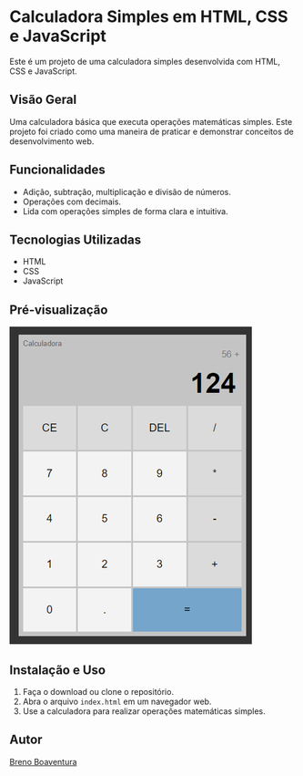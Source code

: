 # Calculadora Simples em HTML, CSS e JavaScript

Este é um projeto de uma calculadora simples desenvolvida com HTML, CSS e JavaScript.

## Visão Geral

Uma calculadora básica que executa operações matemáticas simples. Este projeto foi criado como uma maneira de praticar e demonstrar conceitos de desenvolvimento web.

## Funcionalidades

- Adição, subtração, multiplicação e divisão de números.
- Operações com decimais.
- Lida com operações simples de forma clara e intuitiva.

## Tecnologias Utilizadas

- HTML
- CSS
- JavaScript

## Pré-visualização

![Calculadora](./prints/calc.png)

## Instalação e Uso

1. Faça o download ou clone o repositório.
2. Abra o arquivo `index.html` em um navegador web.
3. Use a calculadora para realizar operações matemáticas simples.

## Autor

[Breno Boaventura](https://github.com/brenoboaventura321)
